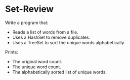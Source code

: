 # Set-Review
Write a program that:

* Reads a list of words from a file.
* Uses a HashSet to remove duplicates.
* Uses a TreeSet to sort the unique words alphabetically.

Prints:
* The original word count.
* The unique word count.
* The alphabetically sorted list of unique words.
